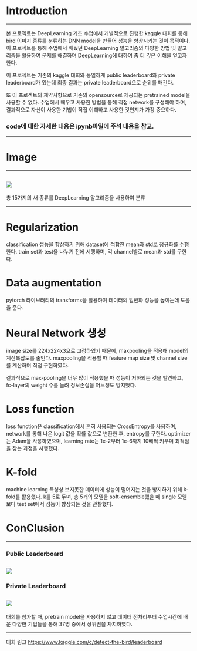 # Introduction
---------------------------
본 프로젝트는 DeepLearning 기초 수업에서 개별적으로 진행한 kaggle 대회를 통해 bird 이미지 종류를 분류하는 DNN model을 만들어 성능을 향상시키는 것이 목적이다.
이 프로젝트를 통해 수업에서 배웠던 DeepLearning 알고리즘의 다양한 방법 및 알고리즘을 활용하여 문제를 해결하며 DeepLearning에 대하여 좀 더 깊은 이해을 얻고자 한다.

이 프로젝트는 기존의 kaggle 대회와 동일하게 public leaderboard와 private leaderboard가 있는데 최종 결과는 private leaderboard으로 순위를 매긴다.

또 이 프로젝트의 제약사항으로 기존의 opensource로 제공되는 pretrained model을 사용할 수 없다.
수업에서 배우고 사용한 방법을 통해 직접 network를 구성해야 하며, 결과적으로 자신이 사용한 기법이 직접 이해하고 사용한 것인지가 가장 중요하다.

### code에 대한 자세한 내용은 ipynb파일에 주석 내용을 참고.

----------------------------
# Image
----------------------
![](https://images.velog.io/images/mingii4922/post/cf940f4a-b5eb-4694-b78e-d3a0aca180d8/image.png)
--
총 15가지의 새 종류를 DeepLearning 알고리즘을 사용하여 분류

------------------------------
# Regularization
classification 성능을 향상하기 위해 dataset에 적합한 mean과 std로 정규화를 수행한다.
train set과 test을 나누기 전에 시행하며, 각 channel별로 mean과 std를 구한다.

# Data augmentation
pytorch 라이브러리의 transforms을 활용하여 데이터의 일반화 성능을 높이는데 도움을 준다.

# Neural Network 생성
image size를 224x224x3으로 고정하였기 때문에, maxpooling을 적용해 model의 계산복잡도를 줄인다.
maxpooling을 적용할 때 feature map size 및 channel size를 계산하며 직접 구현하였다.

결과적으로 max-pooling을 너무 많이 적용했을 때 성능이 저하되는 것을 발견하고, fc-layer의 weight 수를 늘려 정보손실을 어느정도 방지했다.

# Loss function
loss function은 classification에서 흔히 사용되는 CrossEntropy를 사용하며, network를 통해 나온 logit 값을 확률 값으로 변환한 후, entropy를 구한다.
optimizer는 Adam을 사용하였으며, learning rate는 1e-2부터 1e-6까지 10배씩 키우며 최적점을 찾는 과정을 시행했다.

# K-fold
machine learning 특성상 보지못한 데이터에 성능이 떨어지는 것을 방지하기 위해 k-fold를 활용했다.
k를 5로 두며, 총 5개의 모델을 soft-ensemble했을 때 single 모델보다 test set에서 성능이 향상되는 것을 관찰했다.


# ConClusion
---------------------------------
### Public Leaderboard

![](https://images.velog.io/images/mingii4922/post/89702279-7a94-4f49-a7fc-cccf87cf28ab/image.png)
--
### Private Leaderboard

![](https://images.velog.io/images/mingii4922/post/5bb4be4f-aa7a-45a9-9da0-f1fc687f3722/image.png)
--
대회를 참가할 때, pretrain model을 사용하지 않고 데이터 전처리부터 수업시간에 배운 다양한 기법들을 통해 37명 중에서 상위권을 차지하였다.

-----------------------------------
대회 링크
https://www.kaggle.com/c/detect-the-bird/leaderboard


